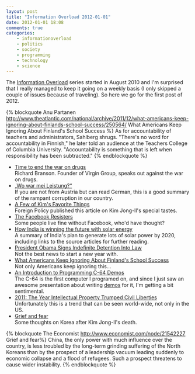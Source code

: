 ```yaml
---
layout: post
title: "Information Overload 2012-01-01"
date: 2012-01-01 18:08
comments: true
categories:
    - informationoverload
    - politics
    - society
    - programming
    - technology
    - science
---
```

The [Information Overload](http://citizen428.net/blog/categories/informationoverload/) series started in August 2010 and I'm surprised that I really managed to keep it going on a weekly basis (I only skipped a couple of issues because of traveling). So here we go for the first post of 2012.

{% blockquote Anu Partanen http://www.theatlantic.com/national/archive/2011/12/what-americans-keep-ignoring-about-finlands-school-success/250564/ What Americans Keep Ignoring About Finland's School Success %}
As for accountability of teachers and administrators, Sahlberg shrugs. "There's no word for accountability in Finnish," he later told an audience at the Teachers College of Columbia University. "Accountability is something that is left when responsibility has been subtracted."
{% endblockquote %}

* [Time to end the war on drugs](http://www.virgin.com/richard-branson/blog/time-to-end-the-war-on-drugs)<br/>Richard Branson. Founder of Virgin Group, speaks out against the war on drugs.
* [„Wo war mei Leistung?“](http://www.tagesspiegel.de/zeitung/korruption-in-wien-wo-war-mei-leistung/5980516.html)<br/>If you are not from Austria but can read German, this is a good summary of the rampant corruption in our country.
* [A Few of Kim's Favorite Things](http://www.foreignpolicy.com/articles/2011/12/19/a_few_of_kims_favorite_things?page=full)<br/>Foreign Policy published this article on Kim Jong-Il's special tastes.
* [The Facebook Resisters](http://www.nytimes.com/2011/12/14/technology/shunning-facebook-and-living-to-tell-about-it.htm)<br/>Some people live fine without Facebook, who'd have thought?
* [How India is winning the future with solar energy](http://www.grist.org/list/2011-12-29-how-india-is-winning-the-future-with-solar-energy)<br/>A summary of India's plan to generate lots of solar power by 2020, including links to the source articles for further reading.
* [President Obama Signs Indefinite Detention Into Law](http://www.aclu.org/blog/national-security/president-obama-signs-indefinite-detention-law)<br/>Not the best news to start a new year with.
* [What Americans Keep Ignoring About Finland's School Success](http://www.theatlantic.com/national/archive/2011/12/what-americans-keep-ignoring-about-finlands-school-success/250564/)<br/>Not only Americans keep ignoring this...
* [An Introduction to Programming C-64 Demos](http://www.antimon.org/code/Linus/)<br/>The C-64 is the first computer I programed on, and since I just saw an awesome presentation about writing [demos](http://en.wikipedia.org/wiki/Demoscene) for it, I'm getting a bit sentimental.
* [2011: The Year Intellectual Property Trumped Civil Liberties](http://www.wired.com/threatlevel/2011/12/civil-liberties-ip/)<br/>Unfortunately this is a trend that can be seen world-wide, not only in the US.
* [Grief and fear](http://www.economist.com/node/21542227)<br/>Some thoughts on Korea after Kim Jong-Il's death.

{% blockquote The Economist http://www.economist.com/node/21542227 Grief and fear%}
China, the only power with much influence over the country, is less troubled by the long-term grinding suffering of the North Koreans than by the prospect of a leadership vacuum leading suddenly to economic collapse and a flood of refugees. Such a prospect threatens to cause wider instability.
{% endblockquote %}
